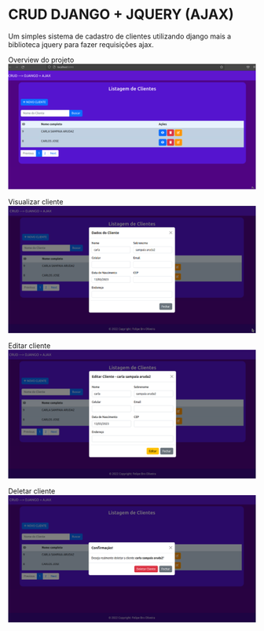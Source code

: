 # CRUD DJANGO + JQUERY (AJAX)
Um simples sistema de cadastro de clientes utilizando django mais a biblioteca 
jquery para fazer requisições ajax.

Overview do projeto
![](https://github.com/Felipe500/crud-django-ajax/blob/main/screenshots/list_clients.png)

Visualizar cliente
![](https://github.com/Felipe500/crud-django-ajax/blob/main/screenshots/view_client.png)

Editar cliente
![](https://github.com/Felipe500/crud-django-ajax/blob/main/screenshots/edit_client.png)

Deletar cliente
![](https://github.com/Felipe500/crud-django-ajax/blob/main/screenshots/delete_client.png)